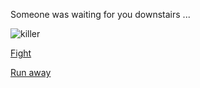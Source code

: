 Someone was waiting for you downstairs  ...


![killer](https://www.segnidalcielo.it/wp-content/uploads/2017/02/shadow_people1.jpg)


[Fight](you-win.md)

[Run away](.death.md)